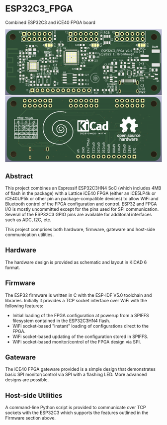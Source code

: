 # ESP32C3_FPGA
Combined ESP32C3 and iCE40 FPGA board

<img src="docs/3D_front.png" width="640" />
<img src="docs/3D_back.png" width="640" />

## Abstract
This project combines an Espressif ESP32C3HN4 SoC (which includes 4MB of
flash in the package) with a Lattice iCE40 FPGA (either an iCE5LP4k or
iCE40UP5k or other pin an package-compatible devices) to allow WiFi and
Bluetooth control of the FPGA configuration and control. ESP32 and FPGA
I/O is mostly uncommitted except for the pins used for SPI communication.
Several of the ESP32C3 GPIO pins are available for additonal interfaces
such as ADC, I2C, etc.

This project comprises both hardware, firmware, gateware and host-side
communication utilities.

## Hardware
The hardware design is provided as schematic and layout in KiCAD 6 format.

## Firmware
The ESP32 firmware is written in C with the ESP-IDF V5.0 toolchain and
libraries. Initially it provides a TCP socket interface over WiFi with the
following features:
* Initial loading of the FPGA configuration at powerup from a SPIFFS filesystem
contained in the ESP32C3HN4 flash.
* WiFi socket-based "instant" loading of configurations direct to the FPGA.
* WiFi socket-based updating of the configuration stored in SPIFFS.
* WiFi socket-based monitor/control of the FPGA design via SPI.

## Gateware
The iCE40 FPGA gateware provided is a simple design that demonstrates basic
SPI monitor/control via SPI with a flashing LED. More advanced designs are
possible.

## Host-side Utilities
A command-line Python script is provided to communicate over TCP sockets
with the ESP32C3 which supports the features outlined in the Firmware section
above.

